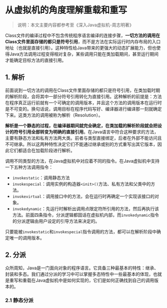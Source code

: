 # 从虚拟机的角度理解重载和重写

> 说明：本文主要内容都参考至《深入Java虚拟机-周志明著》

Class文件的编译过程中不包含传统程序语言编译的连接步骤，**一切方法的调用在Class文件里面存储的都只是符号引用**，而不是方法在实际运行时内存布局的入口地址（也就是直接引用）。这种特性给Java带来的更强大的动态扩展能力，但也使得Java方法调用过程变得相对复杂，某些调用只能在类加载期间，甚至运行期间才能确定目标方法的直接引用。

## 1. 解析

前面说到一切方法的调用在Class文件里面存储的都只是符号引用，在类加载时期的解析阶段，会将其中一部分符号引用转化为直接引用。这种解析的前提是：方法在程序真正运行前就有一个可确定的调用版本，并且这个方法的调用版本在运行时是不可变的。换句话说，调用目标在程序代码写好、编译器进行编译那一刻就确定下来。这类方法的调用被称为解析（Resolution）。

**解析是一个静态的过程，在编译器期间就完全确定，在类加载的解析阶段就会把设计的符号引用全部转变为明确的直接引用**。在Java语言中符合这种要求的方法，主要有静态方法和私有方法两大类。前者与类型直接绑定，后者在外部不能访问且不可继承。所以这两种特性决定它们不能通过继承或别的方式重写出其它版本，因此它们都适合在加载阶段进行解析。

调用不同类型的方法，在Java虚拟机中对应着不同的指令。在Java虚拟机中支持一下五种方法调用指令：

- `invokestatic`：调用静态方法
- `invokespecial`：调用实例的构造器`<init>()`方法、私有方法和父类中的方法。
- `invokevirtual`：调用接口中的方法，会在运行时再确定一个实现该接口的对象。
- `invokedynamic`：先运行时解析出调用点限定符所引用的方法，然后再执行该方法。前面四条指令，分派逻辑都固话在虚拟机内部，而`invokedynamic`指令的分派逻辑由用户设定的引导方法来决定的。

只要能被`invokestatic`和`invokespecial`指令调用的方法，都可以在解析阶段中确定唯一的调用版本。

## 2. 分派

众所周知，Java是一门面向对象的程序语言。它具备三种最基本的特性：继承、封装和多态。我们通过分派的学习中可以掌握多态特性中一些最基本的体现，也就是重写和重载在Java虚拟机中是如何实现的，它们是如何正确找到自己的调用版本的。

### 2.1 静态分派



